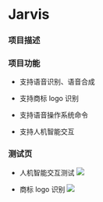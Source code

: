 # Jarvis

### 项目描述

### 项目功能

- 支持语音识别、语音合成

- 支持商标 logo 识别

- 支持语音操作系统命令

- 支持人机智能交互

### 测试页

- 人机智能交互测试
![](https://github.com/Apriluestc/Jarvis/blob/master/Jarvis/test/2.png)

- 商标 logo 识别
![](https://github.com/Apriluestc/Jarvis/blob/master/Jarvis/test/1.png)
